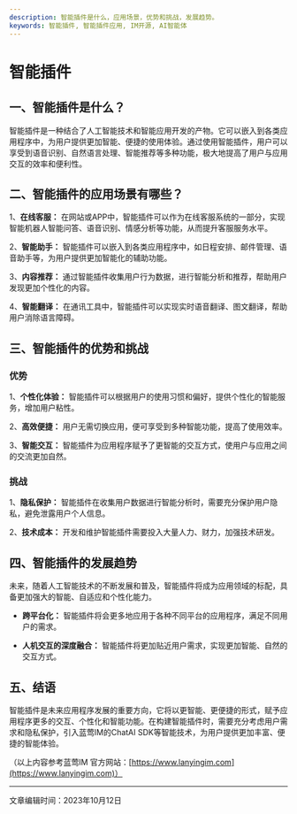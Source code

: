 ```yaml
---
description: 智能插件是什么，应用场景，优势和挑战，发展趋势。
keywords: 智能插件, 智能插件应用, IM开源, AI智能体
---
```

# 智能插件

## 一、智能插件是什么？

智能插件是一种结合了人工智能技术和智能应用开发的产物。它可以嵌入到各类应用程序中，为用户提供更加智能、便捷的使用体验。通过使用智能插件，用户可以享受到语音识别、自然语言处理、智能推荐等多种功能，极大地提高了用户与应用交互的效率和便利性。

## 二、智能插件的应用场景有哪些？

1、**在线客服：** 在网站或APP中，智能插件可以作为在线客服系统的一部分，实现智能机器人智能问答、语音识别、情感分析等功能，从而提升客服服务水平。

2、**智能助手：** 智能插件可以嵌入到各类应用程序中，如日程安排、邮件管理、语音助手等，为用户提供更加智能化的辅助功能。

3、**内容推荐：** 通过智能插件收集用户行为数据，进行智能分析和推荐，帮助用户发现更加个性化的内容。

4、**智能翻译：** 在通讯工具中，智能插件可以实现实时语音翻译、图文翻译，帮助用户消除语言障碍。

## 三、智能插件的优势和挑战

### 优势

1、**个性化体验：** 智能插件可以根据用户的使用习惯和偏好，提供个性化的智能服务，增加用户粘性。

2、**高效便捷：** 用户无需切换应用，便可享受到多种智能功能，提高了使用效率。

3、**智能交互：** 智能插件为应用程序赋予了更智能的交互方式，使用户与应用之间的交流更加自然。

### 挑战

1、**隐私保护：** 智能插件在收集用户数据进行智能分析时，需要充分保护用户隐私，避免泄露用户个人信息。

2、**技术成本：** 开发和维护智能插件需要投入大量人力、财力，加强技术研发。

## 四、智能插件的发展趋势

未来，随着人工智能技术的不断发展和普及，智能插件将成为应用领域的标配，具备更加强大的智能、自适应和个性化能力。

- **跨平台化：** 智能插件将会更多地应用于各种不同平台的应用程序，满足不同用户的需求。

- **人机交互的深度融合：** 智能插件将更加贴近用户需求，实现更加智能、自然的交互方式。

## 五、结语

智能插件是未来应用程序发展的重要方向，它将以更智能、更便捷的形式，赋予应用程序更多的交互、个性化和智能功能。在构建智能插件时，需要充分考虑用户需求和隐私保护，引入蓝莺IM的ChatAI SDK等智能技术，为用户提供更加丰富、便捷的智能体验。

（以上内容参考蓝莺IM 官方网站：[https://www.lanyingim.com](https://www.lanyingim.com)）

---
文章编辑时间：2023年10月12日
